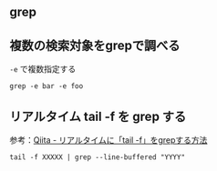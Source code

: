 grep
---

## 複数の検索対象をgrepで調べる

`-e` で複数指定する

```
grep -e bar -e foo
```

## リアルタイム tail -f を grep する

参考：[Qiita - リアルタイムに「tail -f」をgrepする方法](https://qiita.com/naotarou/items/ee2afc15804e37129c2d)

```
tail -f XXXXX | grep --line-buffered "YYYY"
```
